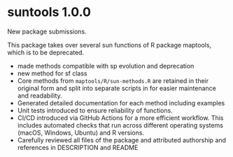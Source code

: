 # suntools 1.0.0
New package submissions.

This package takes over several sun functions of R package maptools, which is to be deprecated.

* made methods compatible with sp evolution and deprecation
* new method for sf class
* Core methods from `maptools/R/sun-methods.R` are retained in their original form and split into separate scripts in for easier maintenance and readability.
* Generated detailed documentation for each method including examples
* Unit tests introduced to ensure reliability of functions.
* CI/CD introduced via GitHub Actions for a more efficient workflow. This includes automated checks that run across different operating systems (macOS, Windows, Ubuntu) and R versions.
* Carefully reviewed all files of the package and attributed authorship and references in DESCRIPTION and README

